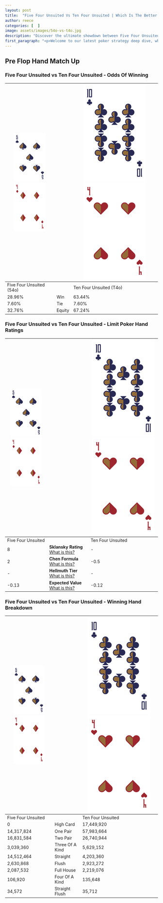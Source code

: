 ```yaml
---
layout: post
title:  "Five Four Unsuited Vs Ten Four Unsuited | Which Is The Better Hand In Poker? A Complete Guide"
author: reece
categories: [  ]
image: assets/images/54o-vs-t4o.jpg
description: "Discover the ultimate showdown between Five Four Unsuited and Ten Four Unsuited in poker! Uncover the odds, strategies, and scenarios where one hand triumphs over the other. Get ready to up your poker game with this thrilling analysis."
first_paragraph: "<p>Welcome to our latest poker strategy deep dive, where we're pitting two distinct hands against each other in a high-stakes showdown: Five Four Unsuited vs Ten Four Unsuited.</p><p>In the dynamic world of poker, every decision counts, and knowing which hand holds the upper hand is key to your success at the table.</p><p>In this article, we'll dissect these two hands, explore the scenarios where one dominates the other, and equip you with the knowledge to make strategic choices that can tip the odds in your favor.</p><p>Get ready to unravel the intriguing dynamics of these poker hands and elevate your game to new heights.</p>"
---
```




[comment]: # (sp0)

## Pre Flop Hand Match Up

<div class="table hand-ratings" markdown="1"> 



### Five Four Unsuited vs Ten Four Unsuited - Odds Of Winning


    
| ![image info](assets/images/hand1/5.png) ![image info](assets/images/hand1/4o.png) |  | ![image info](assets/images/hand2/T.png) ![image info](assets/images/hand2/4o.png) |
| -------- | -------- | -------- |
| Five Four Unsuited (54o) |  | Ten Four Unsuited (T4o) |
| 28.96% | Win | 63.44% |
| 7.60% | Tie | 7.60% |
| 32.76% | Equity | 67.24% |




[comment]: # (sp1)



### Five Four Unsuited vs Ten Four Unsuited - Limit Poker Hand Ratings


    
| ![image info](assets/images/hand1/5.png) ![image info](assets/images/hand1/4o.png) |  | ![image info](assets/images/hand2/T.png) ![image info](assets/images/hand2/4o.png) |
| -------- | -------- | -------- |
| Five Four Unsuited |  | Ten Four Unsuited |
| 8 | **Sklansky Rating** [What is this?](/sklansky-rating-explained) | - |
| 2 | **Chen Formula** [What is this?](/chen-formula-explained) | -0.5 |
| - | **Hellmuth Tier** [What is this?](/Hellmuth-tier-explained) | - |
| -0.13 | **Expected Value** [What is this?](/expected-value-explained) | -0.12 |




[comment]: # (sp2)



### Five Four Unsuited vs Ten Four Unsuited - Winning Hand Breakdown


    
| ![image info](assets/images/hand1/5.png) ![image info](assets/images/hand1/4o.png) |  | ![image info](assets/images/hand2/T.png) ![image info](assets/images/hand2/4o.png) |
| -------- | -------- | -------- |
| Five Four Unsuited |  | Ten Four Unsuited |
| 0 | High Card | 17,449,920 |
| 14,317,824 | One Pair | 57,983,664 |
| 16,831,584 | Two Pair | 26,740,944 |
| 3,039,360 | Three Of A Kind | 5,629,152 |
| 14,512,464 | Straight | 4,203,360 |
| 2,630,868 | Flush | 2,923,272 |
| 2,087,532 | Full House | 2,219,076 |
| 106,920 | Four Of A Kind | 135,648 |
| 34,572 | Straight Flush | 35,712 |




[comment]: # (sp3)



</div>

[comment]: # (sp4)



[comment]: # (sp5)

